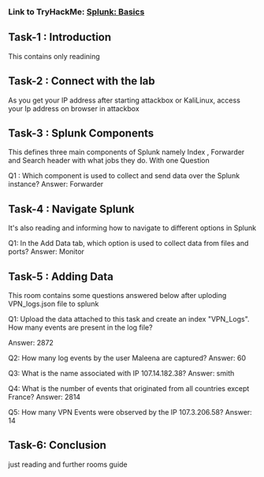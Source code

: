 ### Link to TryHackMe: [Splunk: Basics ](https://tryhackme.com/r/room/splunk101)

## Task-1 : Introduction

 This contains only readining 

 ## Task-2 : Connect with the lab

 As you get your IP address after starting attackbox or KaliLinux, access your Ip address on browser in attackbox

## Task-3 : Splunk Components 

This defines three main components of Splunk namely Index , Forwarder and Search header with what jobs they do. 
With one Question 

Q1 : Which component is used to collect and send data over the Splunk instance?
Answer: Forwarder

## Task-4 : Navigate Splunk 

It's also reading and informing how to navigate to different options in Splunk

Q1: In the Add Data tab, which option is used to collect data from files and ports?
Answer: Monitor

## Task-5 : Adding Data

This room contains some questions answered below after uploding VPN_logs.json file to splunk

Q1: Upload the data attached to this task and create an index "VPN_Logs". How many events are present in the log file?

Answer: 2872

Q2: How many log events by the user Maleena are captured?
Answer: 60

Q3: What is the name associated with IP 107.14.182.38?
Answer: smith

Q4: What is the number of events that originated from all countries except France?
Answer: 2814

Q5: How many VPN Events were observed by the IP 107.3.206.58?
Answer: 14 

## Task-6: Conclusion

just reading and further rooms guide
